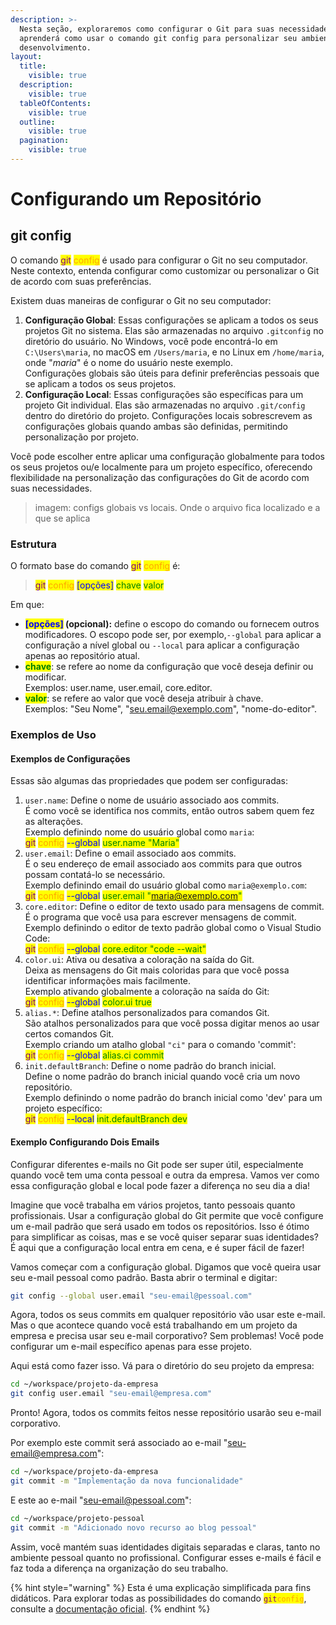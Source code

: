 ```yaml
---
description: >-
  Nesta seção, exploraremos como configurar o Git para suas necessidades. Você
  aprenderá como usar o comando git config para personalizar seu ambiente de
  desenvolvimento.
layout:
  title:
    visible: true
  description:
    visible: true
  tableOfContents:
    visible: true
  outline:
    visible: true
  pagination:
    visible: true
---
```


# Configurando um Repositório

## git config

O comando <mark style="color:purple;">git</mark> <mark style="color:orange;">config</mark> é usado para configurar o Git no seu computador. Neste contexto, entenda configurar como customizar ou personalizar o Git de acordo com suas preferências.

Existem duas maneiras de configurar o Git no seu computador:

1. **Configuração Global**: Essas configurações se aplicam a todos os seus projetos Git no sistema. Elas são armazenadas no arquivo `.gitconfig` no diretório do usuário. No Windows, você pode encontrá-lo em `C:\Users\maria`, no macOS em `/Users/maria`, e no Linux em `/home/maria`, onde "_maria_" é o nome do usuário neste exemplo. \
   Configurações globais são úteis para definir preferências pessoais que se aplicam a todos os seus projetos.
2. **Configuração Local**: Essas configurações são específicas para um projeto Git individual. Elas são armazenadas no arquivo `.git/config` dentro do diretório do projeto. Configurações locais sobrescrevem as configurações globais quando ambas são definidas, permitindo personalização por projeto.

Você pode escolher entre aplicar uma configuração globalmente para todos os seus projetos ou/e localmente para um projeto específico, oferecendo flexibilidade na personalização das configurações do Git de acordo com suas necessidades.

> imagem: configs globais vs locais. Onde o arquivo fica localizado e a que se aplica

### Estrutura

O formato base do comando <mark style="color:purple;">git</mark> <mark style="color:orange;">config</mark> é:

> <mark style="color:purple;">git</mark> <mark style="color:orange;">config</mark> <mark style="color:blue;">\[opções]</mark> <mark style="color:green;">chave</mark> <mark style="color:green;">valor</mark>

Em que:

* <mark style="color:blue;">**\[opções]**</mark>**&#x20;(opcional):** define o escopo do comando ou fornecem outros modificadores. O escopo pode ser, por exemplo,`--global` para aplicar a configuração a nível global ou `--local` para aplicar a configuração apenas ao repositório atual.
* <mark style="color:green;">**chave**</mark>: se refere ao nome da configuração que você deseja definir ou modificar.\
  Exemplos: user.name, user.email, core.editor.
* <mark style="color:green;">**valor**</mark>: se refere ao valor que você deseja atribuir à chave.\
  Exemplos: "Seu Nome", "seu.email@exemplo.com", "nome-do-editor".

### Exemplos de Uso

#### Exemplos de Configurações

Essas são algumas das propriedades que podem ser configuradas:

1. `user.name`: Define o nome de usuário associado aos commits.\
   É como você se identifica nos commits, então outros sabem quem fez as alterações.\
   Exemplo definindo nome do usuário global como `maria`:  \
   <mark style="color:purple;">git</mark> <mark style="color:orange;">config</mark> <mark style="color:blue;">--global</mark> <mark style="color:green;">user.name "Maria"</mark>
2. `user.email`: Define o email associado aos commits.\
   É o seu endereço de email associado aos commits para que outros possam contatá-lo se necessário.\
   Exemplo definindo email do usuário global como `maria@exemplo.com`:  \
   <mark style="color:purple;">git</mark> <mark style="color:orange;">config</mark> <mark style="color:blue;">--global</mark> <mark style="color:green;">user.email "maria@exemplo.com"</mark>&#x20;
3. `core.editor`: Define o editor de texto usado para mensagens de commit.\
   É o programa que você usa para escrever mensagens de commit.\
   Exemplo definindo o editor de texto padrão global como o Visual Studio Code: \
   <mark style="color:purple;">git</mark> <mark style="color:orange;">config</mark> <mark style="color:blue;">--global</mark> <mark style="color:green;">core.editor "code --wait"</mark>
4. `color.ui`: Ativa ou desativa a coloração na saída do Git. \
   Deixa as mensagens do Git mais coloridas para que você possa identificar informações mais facilmente.\
   Exemplo ativando globalmente a coloração na saída do Git: \
   <mark style="color:purple;">git</mark> <mark style="color:orange;">config</mark> <mark style="color:blue;">--global</mark> <mark style="color:green;">color.ui true</mark>
5. `alias.*`: Define atalhos personalizados para comandos Git. \
   São atalhos personalizados para que você possa digitar menos ao usar certos comandos Git.\
   Exemplo criando um atalho global `"ci"` para o comando 'commit':  \
   <mark style="color:purple;">git</mark> <mark style="color:orange;">config</mark> <mark style="color:blue;">--global</mark> <mark style="color:green;">alias.ci commit</mark>
6. `init.defaultBranch`: Define o nome padrão do branch inicial.\
   Define o nome padrão do branch inicial quando você cria um novo repositório.\
   Exemplo definindo o nome padrão do branch inicial como 'dev' para um projeto específico:\
   <mark style="color:purple;">git</mark> <mark style="color:orange;">config</mark> <mark style="color:blue;">--local</mark> <mark style="color:green;">init.defaultBranch dev</mark>

#### Exemplo Configurando Dois Emails

Configurar diferentes e-mails no Git pode ser super útil, especialmente quando você tem uma conta pessoal e outra da empresa. Vamos ver como essa configuração global e local pode fazer a diferença no seu dia a dia!

Imagine que você trabalha em vários projetos, tanto pessoais quanto profissionais. Usar a configuração global do Git permite que você configure um e-mail padrão que será usado em todos os repositórios. Isso é ótimo para simplificar as coisas, mas e se você quiser separar suas identidades? É aqui que a configuração local entra em cena, e é super fácil de fazer!

Vamos começar com a configuração global. Digamos que você queira usar seu e-mail pessoal como padrão. Basta abrir o terminal e digitar:

```sh
git config --global user.email "seu-email@pessoal.com"
```

Agora, todos os seus commits em qualquer repositório vão usar este e-mail. Mas o que acontece quando você está trabalhando em um projeto da empresa e precisa usar seu e-mail corporativo? Sem problemas! Você pode configurar um e-mail específico apenas para esse projeto.

Aqui está como fazer isso. Vá para o diretório do seu projeto da empresa:

```sh
cd ~/workspace/projeto-da-empresa
git config user.email "seu-email@empresa.com"
```

Pronto! Agora, todos os commits feitos nesse repositório usarão seu e-mail corporativo.&#x20;

Por exemplo este commit será associado ao e-mail "seu-email@empresa.com":

```sh
cd ~/workspace/projeto-da-empresa
git commit -m "Implementação da nova funcionalidade"
```

E este ao e-mail "seu-email@pessoal.com":

```sh
cd ~/workspace/projeto-pessoal
git commit -m "Adicionado novo recurso ao blog pessoal"
```

Assim, você mantém suas identidades digitais separadas e claras, tanto no ambiente pessoal quanto no profissional. Configurar esses e-mails é fácil e faz toda a diferença na organização do seu trabalho.



{% hint style="warning" %}
Esta é uma explicação simplificada para fins didáticos. Para explorar todas as possibilidades do comando <mark style="color:purple;">`git`</mark><mark style="color:orange;">`config`</mark>, consulte a [documentação oficial](https://git-scm.com/docs/git-config).
{% endhint %}
